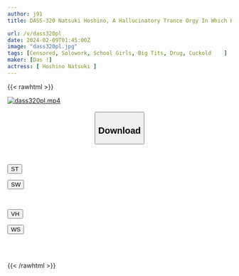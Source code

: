 ```yaml
---
author: j91
title: DASS-320 Natsuki Hoshino, A Hallucinatory Trance Orgy In Which Her Big-breasted Childhood Friend Falls For Salvation In A New Cult That Worships Male Genitalia.

url: /v/dass320pl
date: 2024-02-09T01:45:00Z
image: "dass320pl.jpg"
tags: [Censored, Solowork, School Girls, Big Tits, Drug, Cuckold	]
maker: [Das !]
actress: [ Hoshino Natsuki ]
---
```



{{< rawhtml >}}

<div class="video" data-videoid="rb29DGk36xIbwQG">
    <a href="javascript:;">
        <img src="/v/dass320pl/dass320pl.jpg" width="WIDTH" height="HEIGHT" alt="dass320pl.mp4" loading="lazy">
    </a>
</div>

<script type="text/javascript" src="https://j91.asia/asset/on-demand-st.js"></script>

<br>
  <link rel="stylesheet" href="https://j91.asia/asset/bs5.css">
  
  <center>
  <button class="btn btn-primary" type="button" data-bs-toggle="collapse" data-bs-target=".multi-collapse" aria-expanded="false" aria-controls="multiCollapseExample1 multiCollapseExample2"><h2>Download</h2></button></center>
</p>
<div class="row">
  <div class="col">
    <div class="collapse multi-collapse" id="multiCollapseExample1">
      <div class="card card-body">
	      	      <br>
<div class="buttons">  
<p><a href="https://streamtape.to/v/rb29DGk36xIbwQG" target="_blank"><button class="btn-hover color-3"><i class="fa fa-download"></i> ST</button></a></p>
<p><a href="https://flaswish.com/fpuef8jttlc4" target="_blank"><button class="btn-hover color-2"><i class="fa fa-download"></i> SW</button></a></p></div>
    </div>
  </div>
</div>
  <div class="col">
    <div class="collapse multi-collapse" id="multiCollapseExample2">
      <div class="card card-body">
	      <br>
<div class="buttons">
<p><a href="javascript:;" target="_blank"><button class="btn-hover color-9"><i class="fa fa-download"></i> VH</button></a></p>
<p><a href="javascript:;" target="_blank"><button class="btn-hover color-8"><i class="fa fa-download"></i> WS</button></a></p></div>
<br><br>
      </div>
    </div>
  </div>
</div>

{{< /rawhtml >}}